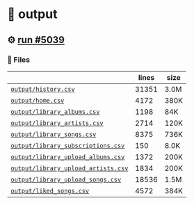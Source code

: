 # 📝  output 

## ⚙️ [run #5039](https://github.com/jwenerd/ytm-dl/actions/runs/17227345633)

### 📁 Files

|                                                                         |lines|size|
|-------------------------------------------------------------------------|-----|----|
|[`output/history.csv` ](output/history.csv)                              |31351|3.0M|
|[`output/home.csv` ](output/home.csv)                                    |4172 |380K|
|[`output/library_albums.csv` ](output/library_albums.csv)                |1198 |84K |
|[`output/library_artists.csv` ](output/library_artists.csv)              |2714 |120K|
|[`output/library_songs.csv` ](output/library_songs.csv)                  |8375 |736K|
|[`output/library_subscriptions.csv` ](output/library_subscriptions.csv)  |150  |8.0K|
|[`output/library_upload_albums.csv` ](output/library_upload_albums.csv)  |1372 |200K|
|[`output/library_upload_artists.csv` ](output/library_upload_artists.csv)|1834 |200K|
|[`output/library_upload_songs.csv` ](output/library_upload_songs.csv)    |18536|1.5M|
|[`output/liked_songs.csv` ](output/liked_songs.csv)                      |4572 |384K|